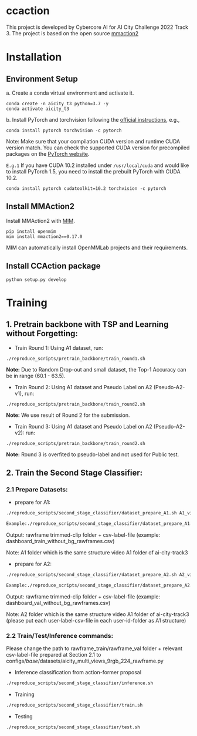 # ccaction
This project is developed by Cybercore AI for AI City Challenge 2022 Track 3.
The project is based on the open source [mmaction2](https://github.com/open-mmlab/mmaction2)

# Installation
## Environment Setup
a. Create a conda virtual environment and activate it.

```shell
conda create -n aicity_t3 python=3.7 -y
conda activate aicity_t3
```

b. Install PyTorch and torchvision following the [official instructions](https://pytorch.org/), e.g.,

```shell
conda install pytorch torchvision -c pytorch
```
Note: Make sure that your compilation CUDA version and runtime CUDA version match.
You can check the supported CUDA version for precompiled packages on the [PyTorch website](https://pytorch.org/).

`E.g.1` If you have CUDA 10.2 installed under `/usr/local/cuda` and would like to install PyTorch 1.5,
you need to install the prebuilt PyTorch with CUDA 10.2.

```shell
conda install pytorch cudatoolkit=10.2 torchvision -c pytorch
```
## Install MMAction2
Install MMAction2 with [MIM](https://github.com/open-mmlab/mim).

```shell
pip install openmim
mim install mmaction2==0.17.0
```
MIM can automatically install OpenMMLab projects and their requirements.

## Install CCAction package
```shell
python setup.py develop
```

# Training 


## 1. Pretrain backbone with TSP and Learning without Forgetting: 

+ Train Round 1: Using A1 dataset, run:
  
```
./reproduce_scripts/pretrain_backbone/train_round1.sh
```
**Note:** Due to Random Drop-out and small dataset, the Top-1 Accuracy can be in range (60.1 - 63.5). 

+ Train Round 2: Using A1 dataset and Pseudo Label on A2 (Pseudo-A2-v1), run:
```
./reproduce_scripts/pretrain_backbone/train_round2.sh
```
**Note:** We use result of Round 2 for the submission.

+ Train Round 3: Using A1 dataset and Pseudo Label on A2 (Pseudo-A2-v2): run:
```
./reproduce_scripts/pretrain_backbone/train_round2.sh
```
**Note:** Round 3 is overfited to pseudo-label and not used for Public test. 

## 2. Train the Second Stage Classifier:

### 2.1 Prepare Datasets:

+ prepare for A1:
```bash
./reproduce_scripts/second_stage_classifier/dataset_prepare_A1.sh A1_video_dir trimmed_video_dir trimmed_rawframe_dir

Example:./reproduce_scripts/second_stage_classifier/dataset_prepare_A1.sh A1 /out/prepair_train_ssc_video /out/prepair_train_ssc_rawframe
```
Output: rawframe trimmed-clip folder + csv-label-file (example: dashboard_train_without_bg_rawframes.csv)

Note: A1 folder which is the same structure video A1 folder of ai-city-track3

+ prepare for A2:
```bash
./reproduce_scripts/second_stage_classifier/dataset_prepare_A2.sh A2_video_dir trimmed_video_dir trimmed_rawframe_dir

Example:./reproduce_scripts/second_stage_classifier/dataset_prepare_A2.sh A2 /out/prepair_val_ssc_video /out/prepair_val_ssc_rawframe
```
Output: rawframe trimmed-clip folder + csv-label-file (example: dashboard_val_without_bg_rawframes.csv)

Note: A2 folder which is the same structure video A1 folder of ai-city-track3 (please put each user-label-csv-file in each user-id-folder as A1 structure)
### 2.2 Train/Test/Inference commands:
Please change the path to rawframe_train/rawframe_val folder + relevant csv-label-file prepared at Section 2.1 to configs/_base_/datasets/aicity_multi_views_9rgb_224_rawframe.py

+ Inference classification from action-former proposal
```bash
./reproduce_scripts/second_stage_classifier/inference.sh
```
+ Training
```bash
./reproduce_scripts/second_stage_classifier/train.sh
```
+ Testing
```bash
./reproduce_scripts/second_stage_classifier/test.sh
```